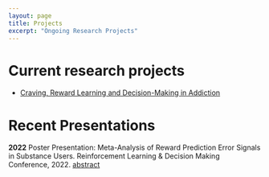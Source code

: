 ```yaml
---
layout: page
title: Projects
excerpt: "Ongoing Research Projects"
---
```


# Current research projects

- [Craving, Reward Learning and Decision-Making in Addiction](https://www.yalemedicine.org/clinical-trials/craving-reward-learning-and-decision-making-in-addiction)

# Recent Presentations

**2022**
Poster Presentation: Meta-Analysis of Reward Prediction Error Signals in Substance Users. Reinforcement Learning & Decision Making Conference, 2022. [abstract](https://www.researchgate.net/publication/361591869_Meta-Analysis_of_Reward_Prediction_Error_Signals_in_Substance_Users)

